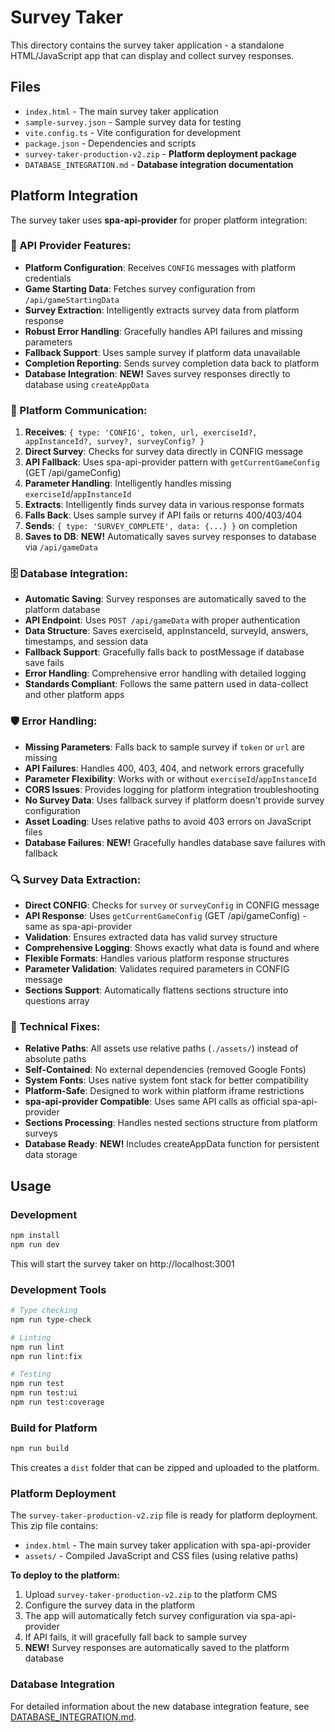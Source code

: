 # Survey Taker

This directory contains the survey taker application - a standalone HTML/JavaScript app that can display and collect survey responses.

## Files

- `index.html` - The main survey taker application
- `sample-survey.json` - Sample survey data for testing
- `vite.config.ts` - Vite configuration for development
- `package.json` - Dependencies and scripts
- `survey-taker-production-v2.zip` - **Platform deployment package**
- `DATABASE_INTEGRATION.md` - **Database integration documentation**

## Platform Integration

The survey taker uses **spa-api-provider** for proper platform integration:

### **🔧 API Provider Features:**
- **Platform Configuration**: Receives `CONFIG` messages with platform credentials
- **Game Starting Data**: Fetches survey configuration from `/api/gameStartingData`
- **Survey Extraction**: Intelligently extracts survey data from platform response
- **Robust Error Handling**: Gracefully handles API failures and missing parameters
- **Fallback Support**: Uses sample survey if platform data unavailable
- **Completion Reporting**: Sends survey completion data back to platform
- **Database Integration**: **NEW!** Saves survey responses directly to database using `createAppData`

### **📡 Platform Communication:**
1. **Receives**: `{ type: 'CONFIG', token, url, exerciseId?, appInstanceId?, survey?, surveyConfig? }`
2. **Direct Survey**: Checks for survey data directly in CONFIG message
3. **API Fallback**: Uses spa-api-provider pattern with `getCurrentGameConfig` (GET /api/gameConfig)
4. **Parameter Handling**: Intelligently handles missing `exerciseId`/`appInstanceId`
5. **Extracts**: Intelligently finds survey data in various response formats
6. **Falls Back**: Uses sample survey if API fails or returns 400/403/404
7. **Sends**: `{ type: 'SURVEY_COMPLETE', data: {...} }` on completion
8. **Saves to DB**: **NEW!** Automatically saves survey responses to database via `/api/gameData`

### **🗄️ Database Integration:**
- **Automatic Saving**: Survey responses are automatically saved to the platform database
- **API Endpoint**: Uses `POST /api/gameData` with proper authentication
- **Data Structure**: Saves exerciseId, appInstanceId, surveyId, answers, timestamps, and session data
- **Fallback Support**: Gracefully falls back to postMessage if database save fails
- **Error Handling**: Comprehensive error handling with detailed logging
- **Standards Compliant**: Follows the same pattern used in data-collect and other platform apps

### **🛡️ Error Handling:**
- **Missing Parameters**: Falls back to sample survey if `token` or `url` are missing
- **API Failures**: Handles 400, 403, 404, and network errors gracefully
- **Parameter Flexibility**: Works with or without `exerciseId`/`appInstanceId`
- **CORS Issues**: Provides logging for platform integration troubleshooting
- **No Survey Data**: Uses fallback survey if platform doesn't provide survey configuration
- **Asset Loading**: Uses relative paths to avoid 403 errors on JavaScript files
- **Database Failures**: **NEW!** Gracefully handles database save failures with fallback

### **🔍 Survey Data Extraction:**
- **Direct CONFIG**: Checks for `survey` or `surveyConfig` in CONFIG message
- **API Response**: Uses `getCurrentGameConfig` (GET /api/gameConfig) - same as spa-api-provider
- **Validation**: Ensures extracted data has valid survey structure
- **Comprehensive Logging**: Shows exactly what data is found and where
- **Flexible Formats**: Handles various platform response structures
- **Parameter Validation**: Validates required parameters in CONFIG message
- **Sections Support**: Automatically flattens sections structure into questions array

### **🔧 Technical Fixes:**
- **Relative Paths**: All assets use relative paths (`./assets/`) instead of absolute paths
- **Self-Contained**: No external dependencies (removed Google Fonts)
- **System Fonts**: Uses native system font stack for better compatibility
- **Platform-Safe**: Designed to work within platform iframe restrictions
- **spa-api-provider Compatible**: Uses same API calls as official spa-api-provider
- **Sections Processing**: Handles nested sections structure from platform surveys
- **Database Ready**: **NEW!** Includes createAppData function for persistent data storage

## Usage

### Development
```bash
npm install
npm run dev
```

This will start the survey taker on http://localhost:3001

### Development Tools
```bash
# Type checking
npm run type-check

# Linting
npm run lint
npm run lint:fix

# Testing
npm run test
npm run test:ui
npm run test:coverage
```

### Build for Platform
```bash
npm run build
```

This creates a `dist` folder that can be zipped and uploaded to the platform.

### Platform Deployment
The `survey-taker-production-v2.zip` file is ready for platform deployment. This zip file contains:
- `index.html` - The main survey taker application with spa-api-provider
- `assets/` - Compiled JavaScript and CSS files (using relative paths)

**To deploy to the platform:**
1. Upload `survey-taker-production-v2.zip` to the platform CMS
2. Configure the survey data in the platform
3. The app will automatically fetch survey configuration via spa-api-provider
4. If API fails, it will gracefully fall back to sample survey
5. **NEW!** Survey responses are automatically saved to the platform database

### Database Integration
For detailed information about the new database integration feature, see [DATABASE_INTEGRATION.md](./DATABASE_INTEGRATION.md). 